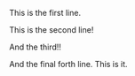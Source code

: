 This is the first line.

This is the second line!

And the third!!

And the final forth line. This is it.

